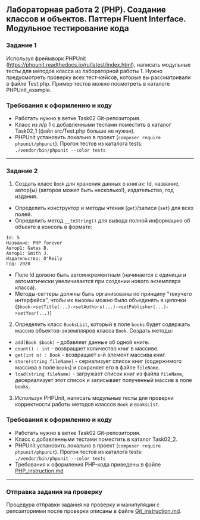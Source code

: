 ##                             Лабораторная работа 2 (PHP). Создание классов и объектов. Паттерн Fluent Interface. Модульное тестирование кода
### Задание 1
Используя фреймворк PHPUnit (https://phpunit.readthedocs.io/ru/latest/index.html), написать модульные тесты для методов класса из лабораторной работы 1. Нужно предусмотреть проверку всех тест-кейсов, которые вы рассматривали в файле Test.php.
Пример тестов можно посмотреть в каталоге PHPUnit_example.

### Требования к оформлению и коду
* Работать нужно в ветке Task02 Git-репозитория.
* Класс из л/р 1 с добавленными тестами поместить в каталог Task02_1 (файл src/Test.php больше не нужен).
* PHPUnit установить локально в проект (`composer require phpunit/phpunit`). Прогон тестов из каталога tests: `./vendor/bin/phpunit --color tests`

- - -

### Задание 2
1. Создать класс `Book` для хранения данных о книгах: Id, название, автор(ы) (авторов может быть несколько!), издательство, год издания.
* Определить конструктор и методы чтения (`get`)/записи (`set`) для всех полей.
* Определить метод `__toString()` для вывода полной информацию об объекте в консоль в формате:

```
Id: 5
Название: PHP forever
Автор1: Gates B.
Автор1: Smith J.
Издательство: O'Reily
Год: 2020
```
* Поле Id должно быть автоинкрементным (начинается с единицы и автоматически увеличивается при создании нового экземпляра класса).
* Методы-сеттеры должны быть организованы по принципу "текучего интерфейса", чтобы их вызовы можно было объединять в цепочки (`$book->setTitle(...)->setAuthors(...)->setPublisher(...)->setYear(...)`)

2. Определить класс `BooksList`, который в поле `books` будет содержать массив объектов-экземпляров класса `Book`. Создать методы:
* `add(Book $book)` - добавляет данные об одной книге.
* `count() : int` - возвращает количество книг в массиве.
* `get(int n) : Book` - возвращает `n`-й элемент массива книг.
* `store(string fileName)` - сериализует список книг (содержимого массива в поле `books`) и сохраняет его в файле `fileName`.
* `load(string fileName)` - загружает список книг из файла `fileName`, десериализует этот список и записывает полученный массив в поле `books`.
3. Используя PHPUnit, написать модульные тесты для проверки корректности работы методов классов `Book` и `BooksList`.

### Требования к оформлению и коду
* Работать нужно в ветке Task02 Git-репозитория.
* Класс с добавленными тестами поместить в каталог Task02_2.
* PHPUnit установить локально в проект (`composer require phpunit/phpunit`). Прогон тестов из каталога tests: `./vendor/bin/phpunit --color tests`
* Требования к оформления PHP-кода приведены в файле [PHP_instruction.md](PHP_instruction.md)

- - -

### Отправка задания на проверку
Процедура отправки задания на проверку и манипуляции с репозиториями после проверки описаны в файле [Git_instruction.md](Git_instruction.md).
